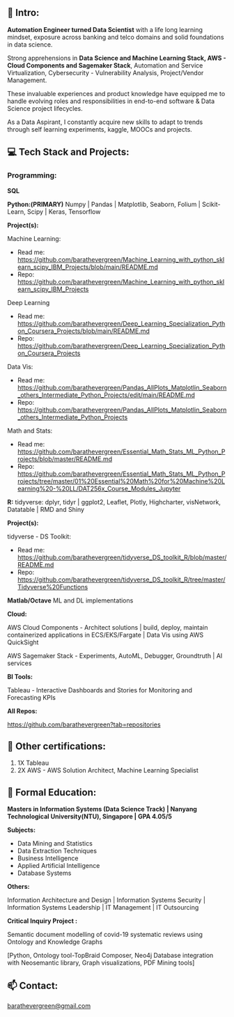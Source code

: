 

## 👀  Intro: 

__Automation Engineer turned Data Scientist__ with a life long learning mindset, exposure across banking and telco domains and solid foundations in data science. 

Strong apprehensions in __Data Science and Machine Learning Stack, AWS - Cloud Components and Sagemaker Stack__, Automation and Service Virtualization, Cybersecurity - Vulnerability Analysis, Project/Vendor Management.

These invaluable experiences and product knowledge have equipped me to handle evolving roles and responsibilities in end-to-end software & Data Science project lifecycles. 

As a Data Aspirant, I constantly acquire new skills to adapt to trends through self learning experiments, kaggle, MOOCs and projects.



## :computer:  Tech Stack and Projects: 

### Programming:

__SQL__

__Python:(PRIMARY)__ Numpy | Pandas | Matplotlib, Seaborn, Folium | Scikit-Learn, Scipy | Keras, Tensorflow

__Project(s):__

Machine Learning: 
- Read me: https://github.com/barathevergreen/Machine_Learning_with_python_sklearn_scipy_IBM_Projects/blob/main/README.md
- Repo: https://github.com/barathevergreen/Machine_Learning_with_python_sklearn_scipy_IBM_Projects

Deep Learning 
- Read me: https://github.com/barathevergreen/Deep_Learning_Specialization_Python_Coursera_Projects/blob/main/README.md
- Repo: https://github.com/barathevergreen/Deep_Learning_Specialization_Python_Coursera_Projects

Data Vis:
- Read me: https://github.com/barathevergreen/Pandas_AllPlots_Matplotlin_Seaborn_others_Intermediate_Python_Projects/edit/main/README.md
- Repo: https://github.com/barathevergreen/Pandas_AllPlots_Matplotlin_Seaborn_others_Intermediate_Python_Projects

Math and Stats:
- Read me: https://github.com/barathevergreen/Essential_Math_Stats_ML_Python_Projects/blob/master/README.md
- Repo: https://github.com/barathevergreen/Essential_Math_Stats_ML_Python_Projects/tree/master/01%20Essential%20Math%20for%20Machine%20Learning%20-%20LL/DAT256x_Course_Modules_Jupyter


__R:__  tidyverse: dplyr, tidyr | ggplot2, Leaflet, Plotly, Highcharter, visNetwork, Datatable | RMD and Shiny

__Project(s):__

tidyverse - DS Toolkit: 
- Read me: https://github.com/barathevergreen/tidyverse_DS_toolkit_R/blob/master/README.md
- Repo: https://github.com/barathevergreen/tidyverse_DS_toolkit_R/tree/master/Tidyverse%20Functions

__Matlab/Octave__ ML and DL implementations

__Cloud:__

AWS Cloud Components - Architect solutions | build, deploy, maintain containerized applications in ECS/EKS/Fargate | Data Vis using AWS QuickSight

AWS Sagemaker Stack - Experiments, AutoML, Debugger, Groundtruth | AI services

__BI Tools:__

Tableau - Interactive Dashboards and Stories for Monitoring and Forecasting KPIs

__All Repos:__

https://github.com/barathevergreen?tab=repositories

## :memo: Other certifications:
1. 1X Tableau
2. 2X AWS - AWS Solution Architect, Machine Learning Specialist

## :book: Formal Education:

__Masters in Information Systems (Data Science Track) | Nanyang Technological University(NTU), Singapore | GPA 4.05/5__

__Subjects:__
- Data Mining and Statistics
- Data Extraction Techniques
- Business Intelligence
- Applied Artificial Intelligence
- Database Systems

__Others:__

Information Architecture and Design | Information Systems Security | Information Systems Leadership | IT Management | IT Outsourcing

__Critical Inquiry Project :__

Semantic document modelling of covid-19 systematic reviews using Ontology and Knowledge Graphs

[Python, Ontology tool-TopBraid Composer, Neo4j Database integration with Neosemantic library, Graph visualizations, PDF Mining tools]


## 📫 Contact: 

barathevergreen@gmail.com

<!---
barathevergreen/barathevergreen is a ✨ special ✨ repository because its `README.md` (this file) appears on your GitHub profile.
You can click the Preview link to take a look at your changes.
--->
